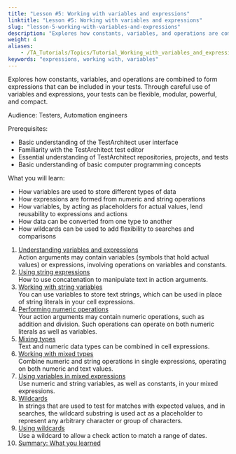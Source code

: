 ```yaml
--- 
title: "Lesson #5: Working with variables and expressions"
linktitle: "Lesson #5: Working with variables and expressions"
slug: "lesson-5-working-with-variables-and-expressions"
description: "Explores how constants, variables, and operations are combined to form expressions that can be included in your tests. Through careful use of variables and expressions, your tests can be flexible, ..."
weight: 4
aliases: 
    - /TA_Tutorials/Topics/Tutorial_Working_with_variables_and_expressions.html
keywords: "expressions, working with, variables"
---
```


Explores how constants, variables, and operations are combined to form expressions that can be included in your tests. Through careful use of variables and expressions, your tests can be flexible, modular, powerful, and compact.

Audience: Testers, Automation engineers

Prerequisites:

-   Basic understanding of the TestArchitect user interface
-   Familiarity with the TestArchitect test editor
-   Essential understanding of TestArchitect repositories, projects, and tests
-   Basic understanding of basic computer programming concepts

What you will learn:

-   How variables are used to store different types of data
-   How expressions are formed from numeric and string operations
-   How variables, by acting as placeholders for actual values, lend reusability to expressions and actions
-   How data can be converted from one type to another
-   How wildcards can be used to add flexibility to searches and comparisons

1.  [Understanding variables and expressions](/testarchitect-tutorial/part-2-becoming-a-testarchitect-power-user/lesson-5-working-with-variables-and-expressions/understanding-variables-and-expressions)  
Action arguments may contain variables \(symbols that hold actual values\) or expressions, involving operations on variables and constants.
2.  [Using string expressions](/testarchitect-tutorial/part-2-becoming-a-testarchitect-power-user/lesson-5-working-with-variables-and-expressions/using-string-expressions)  
How to use concatenation to manipulate text in action arguments.
3.  [Working with string variables](/testarchitect-tutorial/part-2-becoming-a-testarchitect-power-user/lesson-5-working-with-variables-and-expressions/working-with-string-variables)  
You can use variables to store text strings, which can be used in place of string literals in your cell expressions.
4.  [Performing numeric operations](/testarchitect-tutorial/part-2-becoming-a-testarchitect-power-user/lesson-5-working-with-variables-and-expressions/performing-numeric-operations)  
Your action arguments may contain numeric operations, such as addition and division. Such operations can operate on both numeric literals as well as variables.
5.  [Mixing types](/testarchitect-tutorial/part-2-becoming-a-testarchitect-power-user/lesson-5-working-with-variables-and-expressions/mixing-types)  
Text and numeric data types can be combined in cell expressions.
6.  [Working with mixed types](/testarchitect-tutorial/part-2-becoming-a-testarchitect-power-user/lesson-5-working-with-variables-and-expressions/working-with-mixed-types)  
Combine numeric and string operations in single expressions, operating on both numeric and text values.
7.  [Using variables in mixed expressions](/testarchitect-tutorial/part-2-becoming-a-testarchitect-power-user/lesson-5-working-with-variables-and-expressions/using-variables-in-mixed-expressions)  
Use numeric and string variables, as well as constants, in your mixed expressions.
8.  [Wildcards](/testarchitect-tutorial/part-2-becoming-a-testarchitect-power-user/lesson-5-working-with-variables-and-expressions/wildcards)  
 In strings that are used to test for matches with expected values, and in searches, the wildcard substring is used act as a placeholder to represent any arbitrary character or group of characters.
9.  [Using wildcards](/testarchitect-tutorial/part-2-becoming-a-testarchitect-power-user/lesson-5-working-with-variables-and-expressions/using-wildcards)  
Use a wildcard to allow a check action to match a range of dates.
10. [Summary: What you learned](/testarchitect-tutorial/part-2-becoming-a-testarchitect-power-user/lesson-5-working-with-variables-and-expressions/summary-what-you-learned)  





